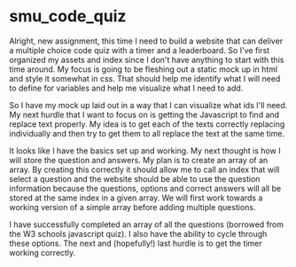 # smu_code_quiz

Alright, new assignment, this time I need to build a website that can deliver a multiple choice code quiz with a timer and a leaderboard. So I've first organized my assets and index since I don't have anything to start with this time around. My focus is going to be fleshing out a static mock up in html and style it somewhat in css. That should help me identify what I will need to define for variables and help me visualize what I need to add.

So I have my mock up laid out in a way that I can visualize what ids I'll need. My next hurdle that I want to focus on is getting the Javascript to find and replace text properly. My idea is to get each of the texts correctly replacing individually and then try to get them to all replace the text at the same time.

It looks like I have the basics set up and working. My next thought is how I will store the question and answers. My plan is to create an array of an array. By creating this correctly it should allow me to call an index that will select a question and the website should be able to use the question information because the questions, options and correct answers will all be stored at the same index in a given array. We will first work towards a working version of a simple array before adding multiple questions.

I have successfully completed an array of all the questions (borrowed from the W3 schools javascript quiz). I also have the ability to cycle through these options. The next and (hopefully!) last hurdle is to get the timer working correctly.
